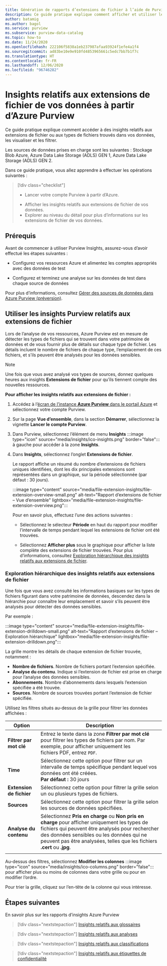 ```yaml
---
title: Génération de rapports d’extensions de fichier à l’aide de Purview Insights
description: Ce guide pratique explique comment afficher et utiliser les rapports d’extensions de fichier Purview Insights sur vos données.
author: batamig
ms.author: bagol
ms.service: purview
ms.subservice: purview-data-catalog
ms.topic: how-to
ms.date: 11/24/2020
ms.openlocfilehash: 222106f5838a1eb237987afaa93924f1efe4a1f4
ms.sourcegitcommit: ad83be10e9e910fd4853965661c5edc7bb7b1f7c
ms.translationtype: HT
ms.contentlocale: fr-FR
ms.lasthandoff: 12/06/2020
ms.locfileid: "96746282"
---
```

# <a name="file-extension-insights-about-your-data-from-azure-purview"></a>Insights relatifs aux extensions de fichier de vos données à partir d’Azure Purview 

Ce guide pratique explique comment accéder à des insights relatifs aux extensions de fichier ou aux types de fichiers trouvés dans vos données, les visualiser et les filtrer.

Les sources de données prises en charge sont les suivantes : Stockage Blob Azure, Azure Data Lake Storage (ADLS) GEN 1, Azure Data Lake Storage (ADLS) GEN 2.

Dans ce guide pratique, vous allez apprendre à effectuer les opérations suivantes :
> [!div class="checklist"]
> * Lancer votre compte Purview à partir d’Azure. 
> - Afficher les insights relatifs aux extensions de fichier de vos données.
> - Explorer au niveau du détail pour plus d’informations sur les extensions de fichier de vos données.

## <a name="prerequisites"></a>Prérequis 

Avant de commencer à utiliser Purview Insights, assurez-vous d’avoir effectué les étapes suivantes :

- Configurez vos ressources Azure et alimentez les comptes appropriés avec des données de test

- Configurez et terminez une analyse sur les données de test dans chaque source de données

Pour plus d’informations, consultez [Gérer des sources de données dans Azure Purview (préversion)](manage-data-sources.md).

## <a name="use-purview-file-extension-insights"></a>Utiliser les insights Purview relatifs aux extensions de fichier

Lors de l’analyse de vos ressources, Azure Purview est en mesure de détecter les types de fichiers qui se trouvent dans votre patrimoine de données et de vous fournir plus de détails sur chaque type de fichier. Les détails incluent le nombre de fichiers de chaque type, l’emplacement de ces fichiers, et s’ils peuvent être analysés pour les données sensibles.

> [!NOTE]
> Une fois que vous avez analysé vos types de sources, donnez quelques heures aux insights **Extensions de fichier** pour qu’ils tiennent compte des nouvelles ressources.

**Pour afficher les insights relatifs aux extensions de fichier :**

1. Accédez à l’[écran de l’instance **Azure Purview** dans le portail Azure](https://aka.ms/purviewportal) et sélectionnez votre compte Purview.

1. Sur la page **Vue d’ensemble**, dans la section **Démarrer**, sélectionnez la vignette **Lancer le compte Purview**.

1. Dans Purview, sélectionnez l’élément de menu **Insights** :::image type="icon" source="media/insights/ico-insights.png" border="false"::: à gauche pour accéder à la zone **Insights**.
    
1. Dans **Insights**, sélectionnez l’onglet **Extensions de fichier**.

    Le rapport affiche un résumé du nombre d’extensions de fichiers uniques identifiées, dont les dix principales extensions sont représentées dans un graphique, sur la période sélectionnée (par défaut : 30 jours).

    :::image type="content" source="media/file-extension-insights/file-extension-overview-small.png" alt-text="Rapport d’extensions de fichier – Vue d’ensemble" lightbox="media/file-extension-insights/file-extension-overview.png":::

    Pour en savoir plus, effectuez l’une des actions suivantes :

    - Sélectionnez le sélecteur **Période** en haut du rapport pour modifier l’intervalle de temps pendant lequel les extensions de fichier ont été trouvées.
    
    - Sélectionnez **Afficher plus** sous le graphique pour afficher la liste complète des extensions de fichier trouvées. Pour plus d’informations, consultez [Exploration hiérarchique des insights relatifs aux extensions de fichier](#file-extension-insights-drilldown). 

### <a name="file-extension-insights-drilldown"></a>Exploration hiérarchique des insights relatifs aux extensions de fichier

Une fois que vous avez consulté les informations basiques sur les types de fichiers figurant dans votre patrimoine de données, descendez dans la hiérarchie pour connaître leur emplacement et savoir s’ils peuvent être analysés pour détecter des données sensibles.

Par exemple :

:::image type="content" source="media/file-extension-insights/file-extension-drilldown-small.png" alt-text="Rapport d’extensions de fichier – Exploration hiérarchique" lightbox="media/file-extension-insights/file-extension-drilldown.png":::

La grille montre les détails de chaque extension de fichier trouvée, notamment :

- **Nombre de fichiers**. Nombre de fichiers portant l’extension spécifiée.
- **Analyse du contenu**. Indique si l’extension de fichier est prise en charge pour l’analyse des données sensibles.
- **Abonnements**. Nombre d’abonnements dans lesquels l’extension spécifiée a été trouvée.
- **Sources**. Nombre de sources trouvées portant l’extension de fichier spécifiée.



Utilisez les filtres situés au-dessus de la grille pour filtrer les données affichées :

|Option  |Description  |
|---------|---------|
|**Filtrer par mot clé**     |    Entrez le texte dans la zone **Filtrer par mot clé** pour filtrer les types de fichiers par nom. Par exemple, pour afficher uniquement les fichiers PDF, entrez `PDF`.     |
|**Time**        | Sélectionnez cette option pour filtrer sur un intervalle de temps spécifique pendant lequel vos données ont été créées. <br>**Par défaut :** 30 jours  |
|**Extension de fichier**     |Sélectionnez cette option pour filtrer la grille selon un ou plusieurs types de fichiers.        |
|**Sources**    |Sélectionnez cette option pour filtrer la grille selon les sources de données spécifiées. |
|**Analyse du contenu**     |Sélectionnez **Pris en charge** ou **Non pris en charge** pour afficher uniquement les types de fichiers qui peuvent être analysés pour rechercher des données sensibles ou les données qui ne peuvent pas être analysées, telles que les fichiers **.cert** ou **.jpg**. |
| | |

Au-dessus des filtres, sélectionnez **Modifier les colonnes** :::image type="icon" source="media/insights/ico-columns.png" border="false"::: pour afficher plus ou moins de colonnes dans votre grille ou pour en modifier l’ordre. 

Pour trier la grille, cliquez sur l’en-tête de la colonne qui vous intéresse.
## <a name="next-steps"></a>Étapes suivantes

En savoir plus sur les rapports d’insights Azure Purview
> [!div class="nextstepaction"]
> [Insights relatifs aux glossaires](glossary-insights.md)

> [!div class="nextstepaction"]
> [Insights relatifs aux analyses](scan-insights.md)

> [!div class="nextstepaction"]
> [Insights relatifs aux classifications](./classification-insights.md)

> [!div class="nextstepaction"]
> [Insights relatifs aux étiquettes de confidentialité](sensitivity-insights.md)
